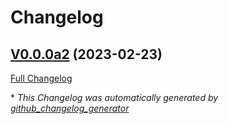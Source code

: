 # Changelog

## [V0.0.0a2](https://github.com/OpenVoiceOS/ovos-PHAL-plugin-wallpaper-manager/tree/V0.0.0a2) (2023-02-23)

[Full Changelog](https://github.com/OpenVoiceOS/ovos-PHAL-plugin-wallpaper-manager/compare/d2ce7e8dcb2b9c9171ae537f86f9ce549c47cd9d...V0.0.0a2)



\* *This Changelog was automatically generated by [github_changelog_generator](https://github.com/github-changelog-generator/github-changelog-generator)*
